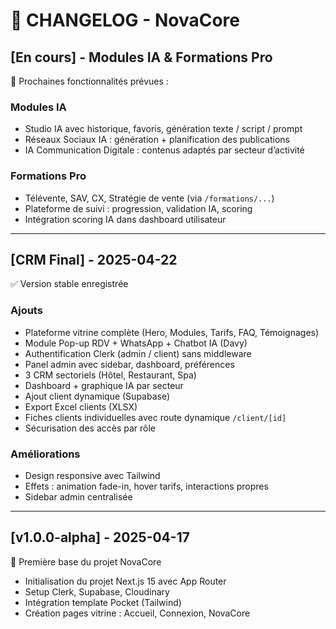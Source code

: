 # 📝 CHANGELOG - NovaCore

## [En cours] - Modules IA & Formations Pro
🚧 Prochaines fonctionnalités prévues :

### Modules IA
- Studio IA avec historique, favoris, génération texte / script / prompt
- Réseaux Sociaux IA : génération + planification des publications
- IA Communication Digitale : contenus adaptés par secteur d’activité

### Formations Pro
- Télévente, SAV, CX, Stratégie de vente (via `/formations/...`)
- Plateforme de suivi : progression, validation IA, scoring
- Intégration scoring IA dans dashboard utilisateur

---

## [CRM Final] - 2025-04-22
✅ Version stable enregistrée

### Ajouts
- Plateforme vitrine complète (Hero, Modules, Tarifs, FAQ, Témoignages)
- Module Pop-up RDV + WhatsApp + Chatbot IA (Davy)
- Authentification Clerk (admin / client) sans middleware
- Panel admin avec sidebar, dashboard, préférences
- 3 CRM sectoriels (Hôtel, Restaurant, Spa)
- Dashboard + graphique IA par secteur
- Ajout client dynamique (Supabase)
- Export Excel clients (XLSX)
- Fiches clients individuelles avec route dynamique `/client/[id]`
- Sécurisation des accès par rôle

### Améliorations
- Design responsive avec Tailwind
- Effets : animation fade-in, hover tarifs, interactions propres
- Sidebar admin centralisée

---

## [v1.0.0-alpha] - 2025-04-17
🚧 Première base du projet NovaCore

- Initialisation du projet Next.js 15 avec App Router
- Setup Clerk, Supabase, Cloudinary
- Intégration template Pocket (Tailwind)
- Création pages vitrine : Accueil, Connexion, NovaCore
